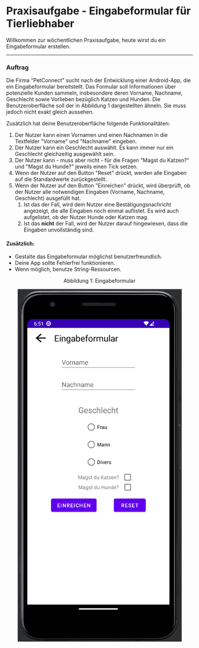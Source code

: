 # Praxisaufgabe - Eingabeformular für Tierliebhaber

Willkommen zur wöchentlichen Praxisaufgabe, heute wirst du ein Eingabeformular erstellen.

---

### Auftrag
Die Firma "PetConnect" sucht nach der Entwicklung einer Android-App, die ein Eingabeformular bereitstellt. 
Das Formular soll Informationen über potenzielle Kunden sammeln, insbesondere deren Vorname, Nachname, Geschlecht sowie Vorlieben bezüglich Katzen und Hunden.
Die Benutzeroberfläche soll der in Abbildung 1 dargestellten ähneln. Sie muss jedoch nicht exakt gleich aussehen.

Zusätzlich hat deine Benutzeroberfläche folgende Funktionalitäten:
1. Der Nutzer kann einen Vornamen und einen Nachnamen in die Textfelder "Vorname" 
und "Nachname" eingeben.
2. Der Nutzer kann ein Geschlecht auswählt. Es kann immer nur ein Geschlecht gleichzeitig ausgewählt sein.
3. Der Nutzer kann - muss aber nicht - für die Fragen "Magst du Katzen?" und "Magst du Hunde?" jeweils einen Tick setzen.
4. Wenn der Nutzer auf den Button "Reset" drückt, werden alle Eingaben auf die Standardwerte zurückgestellt.
5. Wenn der Nutzer auf den Button "Einreichen" drückt, wird überprüft, ob der Nutzer alle notwendigen Eingaben (Vorname, Nachname, Geschlecht) 
   ausgefüllt hat. 
   1. Ist das der Fall, wird dem Nutzer eine Bestätigungsnachricht angezeigt, 
   die alle Eingaben noch einmal auflistet. Es wird auch aufgelistet, ob der Nutzer Hunde oder Katzen mag.
   2. Ist das <b>nicht</b> der Fall, wird der Nutzer darauf hingewiesen, dass die Eingaben unvollständig sind.

#### Zusätzlich:  
- Gestalte das Eingabeformular möglichst benutzerfreundlich.  
- Deine App sollte Fehlerfrei funktionieren.
- Wenn möglich, benutze String-Ressourcen.

<p align="center">
    Abbildung 1: Eingabeformular
</p>
<p align="center">
    <img src="imgs/md_img_2.png">
</p>
